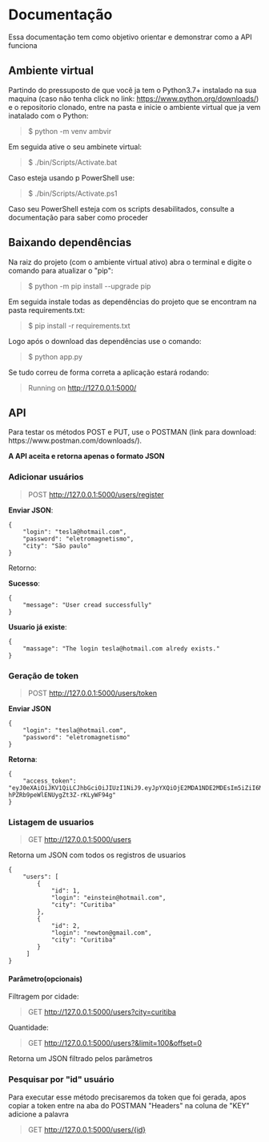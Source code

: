 # Documentação
Essa documentação tem como objetivo orientar e demonstrar como a API funciona
<h2>Ambiente virtual</h2>

Partindo do pressuposto de que você ja tem o Python3.7+ instalado na sua maquina (caso não tenha click no link: https://www.python.org/downloads/) e o repositorio clonado,
entre na pasta e inicie o ambiente virtual que ja vem inatalado com o Python:

>$ python -m venv ambvir

Em seguida ative o seu ambinete virtual:

>$ ./bin/Scripts/Activate.bat

Caso esteja usando p PowerShell use:

>$ ./bin/Scripts/Activate.ps1

Caso seu PowerShell esteja com os scripts desabilitados, consulte a documentação para saber como proceder

<h2>Baixando dependências</h2>

Na raiz do projeto (com o ambiente virtual ativo) abra o terminal e digite o comando para atualizar o "pip":

>$ python -m pip install --upgrade pip

Em seguida instale todas as dependências do projeto que se encontram na pasta requirements.txt:

>$ pip install -r requirements.txt

Logo após o download das dependências use o comando:

>$ python app.py

Se tudo correu de forma correta a aplicação estará rodando:

>Running on http://127.0.0.1:5000/

<h2>API</h2>
Para testar os métodos POST e PUT, use o POSTMAN (link para download: https://www.postman.com/downloads/).

__A API aceita e retorna apenas o formato JSON__


<h3>Adicionar usuários</h3>

>POST http://127.0.0.1:5000/users/register

__Enviar JSON__:

````
{
    "login": "tesla@hotmail.com",
    "password": "eletromagnetismo",
    "city": "São paulo"
}
````
Retorno:

__Sucesso__:

````
{
    "message": "User cread successfully"
}
````

__Usuario já existe__:

````
{
    "massage": "The login tesla@hotmail.com alredy exists."
}
````

<h3>Geração de token</h3>

>POST http://127.0.0.1:5000/users/token

__Enviar JSON__
````
{
    "login": "tesla@hotmail.com",
    "password": "eletromagnetismo"
}
````

__Retorna__:

````
{
    "access_token": "eyJ0eXAiOiJKV1QiLCJhbGciOiJIUzI1NiJ9.eyJpYXQiOjE2MDA1NDE2MDEsIm5iZiI6MTYwMDU0MTYwMSwianRpIjoiY2IzNGJmNjQtNmM5ZS00MTg4LWJlMjUtYzgwNjhjNmI5NTlmIiwiZXhwIjoxNjAwNTQyNTAxLCJpZGVudGl0eSI6MSwiZnJlc2giOmZhbHNlLCJ0eXBlIjoiYWNjZXNzIn0.g5lNkaKN5KQ_4-hPZRb9peWlENUygZt3Z-rKLyWF94g"
}
````

<h3>Listagem de usuarios</h3>

>GET http://127.0.0.1:5000/users

Retorna um JSON com todos os registros de usuarios

```
{
    "users": [
        {
            "id": 1,
            "login": "einstein@hotmail.com",
            "city": "Curitiba"
        },
        {
            "id": 2,
            "login": "newton@gmail.com",
            "city": "Curitiba"
        }
     ]
}

```

<h4>Parâmetro(opcionais)</h4>

Filtragem por cidade:

>GET http://127.0.0.1:5000/users?city=curitiba

Quantidade:

>GET http://127.0.0.1:5000/users?&limit=100&offset=0

Retorna um JSON filtrado pelos parâmetros

<h3>Pesquisar por "id" usuário</h3>

Para executar esse método precisaremos da token que foi gerada, apos copiar a token entre na aba do POSTMAN "Headers" na coluna de "KEY" adicione a palavra


>GET http://127.0.0.1:5000/users/{id}







